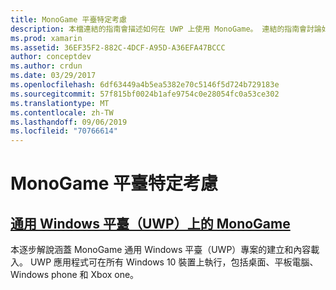 ```yaml
---
title: MonoGame 平臺特定考慮
description: 本檔連結的指南會描述如何在 UWP 上使用 MonoGame。 連結的指南會討論如何設定應用程式、在 Xbox One 上執行它、參考內容等等。
ms.prod: xamarin
ms.assetid: 36EF35F2-882C-4DCF-A95D-A36EFA47BCCC
author: conceptdev
ms.author: crdun
ms.date: 03/29/2017
ms.openlocfilehash: 6df63449a4b5ea5382e70c5146f5d724b729183e
ms.sourcegitcommit: 57f815bf0024b1afe9754c0e28054fc0a53ce302
ms.translationtype: MT
ms.contentlocale: zh-TW
ms.lasthandoff: 09/06/2019
ms.locfileid: "70766614"
---
```

# <a name="monogame-platform-specific-considerations"></a>MonoGame 平臺特定考慮

## <a name="monogame-on-universal-windows-platform-uwpgraphics-gamesmonogameplatformsuwpmd"></a>[通用 Windows 平臺（UWP）上的 MonoGame](~/graphics-games/monogame/platforms/uwp.md)

本逐步解說涵蓋 MonoGame 通用 Windows 平臺（UWP）專案的建立和內容載入。 UWP 應用程式可在所有 Windows 10 裝置上執行，包括桌面、平板電腦、Windows phone 和 Xbox one。
